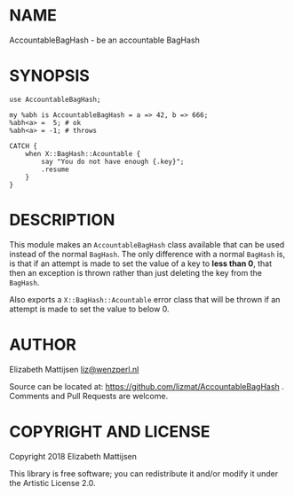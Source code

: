 NAME
====

AccountableBagHash - be an accountable BagHash

SYNOPSIS
========

    use AccountableBagHash;

    my %abh is AccountableBagHash = a => 42, b => 666;
    %abh<a> =  5; # ok
    %abh<a> = -1; # throws
      
    CATCH {
        when X::BagHash::Acountable {
            say "You do not have enough {.key}";
            .resume
        }
    }

DESCRIPTION
===========

This module makes an `AccountableBagHash` class available that can be used instead of the normal `BagHash`. The only difference with a normal `BagHash` is, is that if an attempt is made to set the value of a key to **less than 0**, that then an exception is thrown rather than just deleting the key from the `BagHash`.

Also exports a `X::BagHash::Acountable` error class that will be thrown if an attempt is made to set the value to below 0.

AUTHOR
======

Elizabeth Mattijsen <liz@wenzperl.nl>

Source can be located at: https://github.com/lizmat/AccountableBagHash . Comments and Pull Requests are welcome.

COPYRIGHT AND LICENSE
=====================

Copyright 2018 Elizabeth Mattijsen

This library is free software; you can redistribute it and/or modify it under the Artistic License 2.0.

